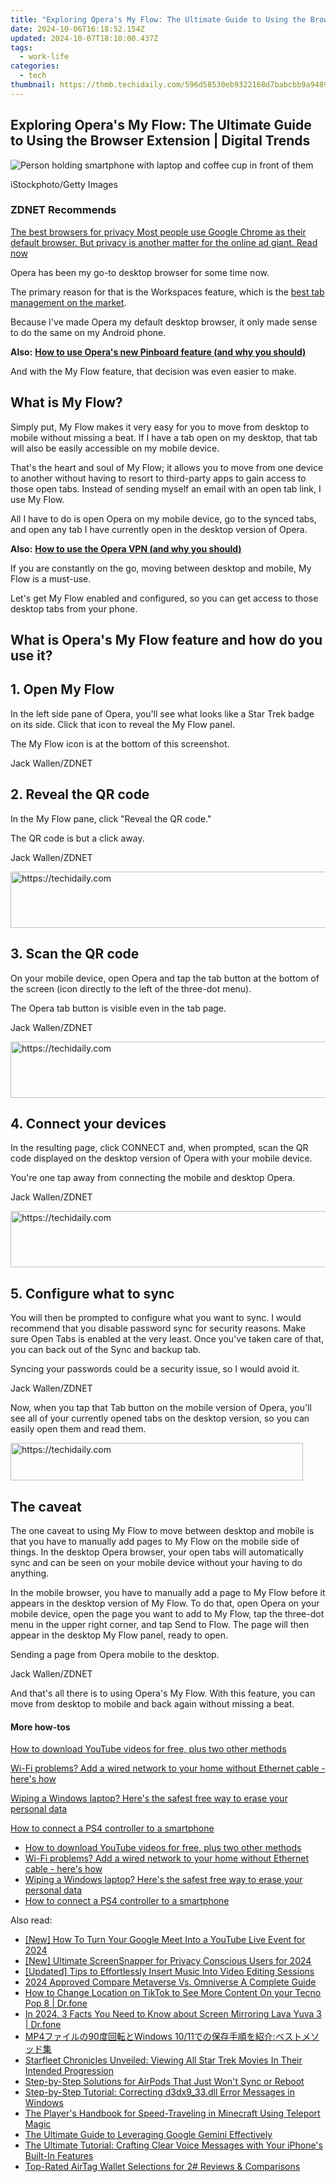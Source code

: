 ```yaml
---
title: "Exploring Opera's My Flow: The Ultimate Guide to Using the Browser Extension | Digital Trends"
date: 2024-10-06T16:18:52.154Z
updated: 2024-10-07T18:10:00.437Z
tags:
  - work-life
categories:
  - tech
thumbnail: https://thmb.techidaily.com/596d58530eb9322168d7babcbb9a9489a386dda09536b6b2d4f38f91d6402603.jpg
---
```


## Exploring Opera's My Flow: The Ultimate Guide to Using the Browser Extension | Digital Trends

![Person holding smartphone with laptop and coffee cup in front of them](https://www.zdnet.com/a/img/resize/1b1a47c1c69a090276357cb302363381671d8986/2020/07/16/e6166863-73e6-4a26-a336-2b95834b9e24/istock-1145724914.jpg?auto=webp&width=1280)

iStockphoto/Getty Images

### **ZDNET** Recommends

[The best browsers for privacy Most people use Google Chrome as their default browser. But privacy is another matter for the online ad giant.  Read now](https://www.zdnet.com/article/best-browser-for-privacy/)

Opera has been my go-to desktop browser for some time now. 

The primary reason for that is the Workspaces feature, which is the [best tab management on the market](https://www.zdnet.com/home-and-office/work-life/opera-workspaces-is-tab-management-perfection/).

Because I've made Opera my default desktop browser, it only made sense to do the same on my Android phone.

**Also:** [**How to use Opera's new Pinboard feature (and why you should)**](https://www.zdnet.com/home-and-office/work-life/how-to-use-operas-new-pinboard-feature-and-why-you-should/)

And with the My Flow feature, that decision was even easier to make.

## What is My Flow?

Simply put, My Flow makes it very easy for you to move from desktop to mobile without missing a beat. If I have a tab open on my desktop, that tab will also be easily accessible on my mobile device.

That's the heart and soul of My Flow; it allows you to move from one device to another without having to resort to third-party apps to gain access to those open tabs. Instead of sending myself an email with an open tab link, I use My Flow. 

All I have to do is open Opera on my mobile device, go to the synced tabs, and open any tab I have currently open in the desktop version of Opera.

**Also:** [**How to use the Opera VPN (and why you should)**](https://www.zdnet.com/article/how-to-use-the-opera-vpn-and-why-you-should/)

If you are constantly on the go, moving between desktop and mobile, My Flow is a must-use.

Let's get My Flow enabled and configured, so you can get access to those desktop tabs from your phone.

## What is Opera's My Flow feature and how do you use it?

## 1\. Open My Flow

In the left side pane of Opera, you'll see what looks like a Star Trek badge on its side. Click that icon to reveal the My Flow panel.

The My Flow icon is at the bottom of this screenshot.

Jack Wallen/ZDNET

## 2\. Reveal the QR code

In the My Flow pane, click "Reveal the QR code."

The QR code is but a click away.

Jack Wallen/ZDNET

<!-- affiliate ads begin -->
<a href="https://malaysia-healthcare-travel-council.pxf.io/c/5597632/1557743/17382" target="_top" id="1557743">
  <img src="//a.impactradius-go.com/display-ad/17382-1557743" border="0" alt="https://techidaily.com" width="728" height="90"/>
</a>
<img height="0" width="0" src="https://malaysia-healthcare-travel-council.pxf.io/i/5597632/1557743/17382" style="position:absolute;visibility:hidden;" border="0" />
<!-- affiliate ads end -->

## 3\. Scan the QR code

On your mobile device, open Opera and tap the tab button at the bottom of the screen (icon directly to the left of the three-dot menu).

The Opera tab button is visible even in the tab page.

Jack Wallen/ZDNET

<!-- affiliate ads begin -->
<a href="https://appsumo.8odi.net/c/5597632/2130887/7443" target="_top" id="2130887">
  <img src="//a.impactradius-go.com/display-ad/7443-2130887" border="0" alt="https://techidaily.com" width="728" height="90"/>
</a>
<img height="0" width="0" src="https://appsumo.8odi.net/i/5597632/2130887/7443" style="position:absolute;visibility:hidden;" border="0" />
<!-- affiliate ads end -->

## 4\. Connect your devices

In the resulting page, click CONNECT and, when prompted, scan the QR code displayed on the desktop version of Opera with your mobile device. 

You're one tap away from connecting the mobile and desktop Opera.

Jack Wallen/ZDNET

<!-- affiliate ads begin -->
<a href="https://appsumo.8odi.net/c/5597632/2043661/7443" target="_top" id="2043661">
  <img src="//a.impactradius-go.com/display-ad/7443-2043661" border="0" alt="https://techidaily.com" width="728" height="90"/>
</a>
<img height="0" width="0" src="https://appsumo.8odi.net/i/5597632/2043661/7443" style="position:absolute;visibility:hidden;" border="0" />
<!-- affiliate ads end -->

## 5\. Configure what to sync

You will then be prompted to configure what you want to sync. I would recommend that you disable password sync for security reasons. Make sure Open Tabs is enabled at the very least. Once you've taken care of that, you can back out of the Sync and backup tab. 

Syncing your passwords could be a security issue, so I would avoid it.

Jack Wallen/ZDNET

Now, when you tap that Tab button on the mobile version of Opera, you'll see all of your currently opened tabs on the desktop version, so you can easily open them and read them. 

<!-- affiliate ads begin -->
<a href="https://bluettius.sjv.io/c/5597632/2139114/17108" target="_top" id="2139114">
  <img src="//a.impactradius-go.com/display-ad/17108-2139114" border="0" alt="https://techidaily.com" width="468" height="60"/>
</a>
<img height="0" width="0" src="https://bluettius.sjv.io/i/5597632/2139114/17108" style="position:absolute;visibility:hidden;" border="0" />
<!-- affiliate ads end -->

## The caveat

The one caveat to using My Flow to move between desktop and mobile is that you have to manually add pages to My Flow on the mobile side of things. In the desktop Opera browser, your open tabs will automatically sync and can be seen on your mobile device without your having to do anything. 

In the mobile browser, you have to manually add a page to My Flow before it appears in the desktop version of My Flow. To do that, open Opera on your mobile device, open the page you want to add to My Flow, tap the three-dot menu in the upper right corner, and tap Send to Flow. The page will then appear in the desktop My Flow panel, ready to open.

Sending a page from Opera mobile to the desktop.

Jack Wallen/ZDNET

And that's all there is to using Opera's My Flow. With this feature, you can move from desktop to mobile and back again without missing a beat.

#### More how-tos

[How to download YouTube videos for free, plus two other methods](https://www.zdnet.com/article/how-to-download-youtube-videos-for-free-plus-two-other-methods/ "How to download YouTube videos for free, plus two other methods")

[Wi-Fi problems? Add a wired network to your home without Ethernet cable - here's how](https://www.zdnet.com/article/wi-fi-problems-how-to-add-a-wired-network-to-your-home-without-ethernet-cable/ "Wi-Fi problems? Add a wired network to your home without Ethernet cable - here's how")

[Wiping a Windows laptop? Here's the safest free way to erase your personal data](https://www.zdnet.com/article/wiping-a-windows-laptop-heres-the-safest-free-way-to-erase-your-personal-data/ "Wiping a Windows laptop? Here's the safest free way to erase your personal data")

[How to connect a PS4 controller to a smartphone](https://www.zdnet.com/article/how-to-connect-a-ps4-controller-to-a-smartphone/ "How to connect a PS4 controller to a smartphone")

* [How to download YouTube videos for free, plus two other methods](https://www.zdnet.com/article/how-to-download-youtube-videos-for-free-plus-two-other-methods/ "How to download YouTube videos for free, plus two other methods")
* [Wi-Fi problems? Add a wired network to your home without Ethernet cable - here's how](https://www.zdnet.com/article/wi-fi-problems-how-to-add-a-wired-network-to-your-home-without-ethernet-cable/ "Wi-Fi problems? Add a wired network to your home without Ethernet cable - here's how")
* [Wiping a Windows laptop? Here's the safest free way to erase your personal data](https://www.zdnet.com/article/wiping-a-windows-laptop-heres-the-safest-free-way-to-erase-your-personal-data/ "Wiping a Windows laptop? Here's the safest free way to erase your personal data")
* [How to connect a PS4 controller to a smartphone](https://www.zdnet.com/article/how-to-connect-a-ps4-controller-to-a-smartphone/ "How to connect a PS4 controller to a smartphone")

<ins class="adsbygoogle"
     style="display:block"
     data-ad-format="autorelaxed"
     data-ad-client="ca-pub-7571918770474297"
     data-ad-slot="1223367746"></ins>

<ins class="adsbygoogle"
     style="display:block"
     data-ad-client="ca-pub-7571918770474297"
     data-ad-slot="8358498916"
     data-ad-format="auto"
     data-full-width-responsive="true"></ins>

<span class="atpl-alsoreadstyle">Also read:</span>
<div><ul>
<li><a href="https://eaxpv-info.techidaily.com/new-how-to-turn-your-google-meet-into-a-youtube-live-event-for-2024/"><u>[New] How To Turn Your Google Meet Into a YouTube Live Event for 2024</u></a></li>
<li><a href="https://remote-screen-capture.techidaily.com/new-ultimate-screensnapper-for-privacy-conscious-users-for-2024/"><u>[New] Ultimate ScreenSnapper for Privacy Conscious Users for 2024</u></a></li>
<li><a href="https://some-tips.techidaily.com/updated-tips-to-effortlessly-insert-music-into-video-editing-sessions/"><u>[Updated] Tips to Effortlessly Insert Music Into Video Editing Sessions</u></a></li>
<li><a href="https://extra-guidance.techidaily.com/2024-approved-compare-metaverse-vs-omniverse-a-complete-guide/"><u>2024 Approved Compare Metaverse Vs. Omniverse A Complete Guide</u></a></li>
<li><a href="https://location-social.techidaily.com/how-to-change-location-on-tiktok-to-see-more-content-on-your-tecno-pop-8-drfone-by-drfone-virtual-android/"><u>How to Change Location on TikTok to See More Content On your Tecno Pop 8 | Dr.fone</u></a></li>
<li><a href="https://screen-mirror.techidaily.com/in-2024-3-facts-you-need-to-know-about-screen-mirroring-lava-yuva-3-drfone-by-drfone-android/"><u>In 2024, 3 Facts You Need to Know about Screen Mirroring Lava Yuva 3 | Dr.fone</u></a></li>
<li><a href="https://blog-min.techidaily.com/mp490windows-1011/"><u>MP4ファイルの90度回転とWindows 10/11での保存手順を紹介:ベストメソッド集</u></a></li>
<li><a href="https://techno-recovery.techidaily.com/starfleet-chronicles-unveiled-viewing-all-star-trek-movies-in-their-intended-progression/"><u>Starfleet Chronicles Unveiled: Viewing All Star Trek Movies In Their Intended Progression</u></a></li>
<li><a href="https://techno-recovery.techidaily.com/step-by-step-solutions-for-airpods-that-just-wont-sync-or-reboot/"><u>Step-by-Step Solutions for AirPods That Just Won't Sync or Reboot</u></a></li>
<li><a href="https://tech-recovery.techidaily.com/step-by-step-tutorial-correcting-d3dx933dll-error-messages-in-windows/"><u>Step-by-Step Tutorial: Correcting d3dx9_33.dll Error Messages in Windows</u></a></li>
<li><a href="https://techno-recovery.techidaily.com/the-players-handbook-for-speed-traveling-in-minecraft-using-teleport-magic/"><u>The Player's Handbook for Speed-Traveling in Minecraft Using Teleport Magic</u></a></li>
<li><a href="https://techno-recovery.techidaily.com/the-ultimate-guide-to-leveraging-google-gemini-effectively/"><u>The Ultimate Guide to Leveraging Google Gemini Effectively</u></a></li>
<li><a href="https://techno-recovery.techidaily.com/the-ultimate-tutorial-crafting-clear-voice-messages-with-your-iphones-built-in-features/"><u>The Ultimate Tutorial: Crafting Clear Voice Messages with Your iPhone's Built-In Features</u></a></li>
<li><a href="https://techtrends.techidaily.com/top-rated-airtag-wallet-selections-for-2-reviews-and-comparisons/"><u>Top-Rated AirTag Wallet Selections for 2# Reviews & Comparisons</u></a></li>
</ul></div>

